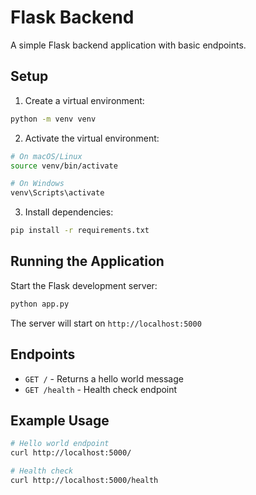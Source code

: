 # Flask Backend

A simple Flask backend application with basic endpoints.

## Setup

1. Create a virtual environment:
```bash
python -m venv venv
```

2. Activate the virtual environment:
```bash
# On macOS/Linux
source venv/bin/activate

# On Windows
venv\Scripts\activate
```

3. Install dependencies:
```bash
pip install -r requirements.txt
```

## Running the Application

Start the Flask development server:
```bash
python app.py
```

The server will start on `http://localhost:5000`

## Endpoints

- `GET /` - Returns a hello world message
- `GET /health` - Health check endpoint

## Example Usage

```bash
# Hello world endpoint
curl http://localhost:5000/

# Health check
curl http://localhost:5000/health
```
